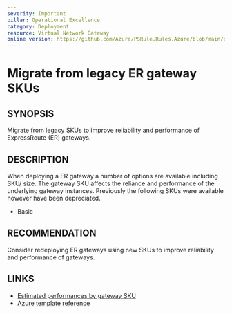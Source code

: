 ```yaml
---
severity: Important
pillar: Operational Excellence
category: Deployment
resource: Virtual Network Gateway
online version: https://github.com/Azure/PSRule.Rules.Azure/blob/main/docs/en/rules/Azure.VNG.ERLegacySKU.md
---
```


# Migrate from legacy ER gateway SKUs

## SYNOPSIS

Migrate from legacy SKUs to improve reliability and performance of ExpressRoute (ER) gateways.

## DESCRIPTION

When deploying a ER gateway a number of options are available including SKU/ size.
The gateway SKU affects the reliance and performance of the underlying gateway instances.
Previously the following SKUs were available however have been depreciated.

- Basic

## RECOMMENDATION

Consider redeploying ER gateways using new SKUs to improve reliability and performance of gateways.

## LINKS

- [Estimated performances by gateway SKU](https://docs.microsoft.com/en-us/azure/expressroute/expressroute-about-virtual-network-gateways#aggthroughput)
- [Azure template reference](https://docs.microsoft.com/en-us/azure/templates/microsoft.network/virtualnetworkgateways)
